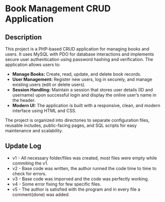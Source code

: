 # Book Management CRUD Application

## Description

This project is a PHP-based CRUD application for managing books and users. It uses MySQL with PDO for database interactions and implements secure user authentication using password hashing and verification. The application allows users to:

- **Manage Books:** Create, read, update, and delete book records.
- **User Management:** Register new users, log in securely, and manage existing users (edit or delete users).
- **Session Handling:** Maintain a session that stores user details (ID and username) upon successful login and display the online user’s name in the header.
- **Modern UI:** The application is built with a responsive, clean, and modern interface using HTML and CSS.

The project is organized into directories to separate configuration files, reusable includes, public-facing pages, and SQL scripts for easy maintenance and scalability.

## Update Log  
- v1 - All necessary folder/files was created, most files were empty while commiting the v1.
- v2 - Base code was written, the author runned the code time to time to check for errors.
- v3 - Base code was imporved and the code was perfectly working.
- v4 - Some error fixing for few specific files.
- v5 - The author is satisfied with the program and in every file a comment(done) was added. 
